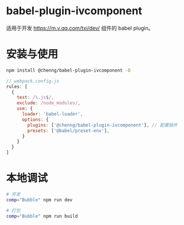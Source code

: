 # babel-plugin-ivcomponent

适用于开发 https://m.v.qq.com/txi/dev/ 组件的 babel plugin。

# 安装与使用

```sh
npm install @chenng/babel-plugin-ivcomponent -D
```

```js
// webpack.config.js
rules: [
  {
    test: /\.js$/,
    exclude: /node_modules/,
    use: {
      loader: 'babel-loader',
      options: {
        plugins: ['@chenng/babel-plugin-ivcomponent'], // 配置插件
        presets: ['@babel/preset-env'],
      }
    }
  }
]
```

# 本地调试

```sh
# 开发
comp="Bubble" npm run dev

# 打包
comp="Bubble" npm run build
```